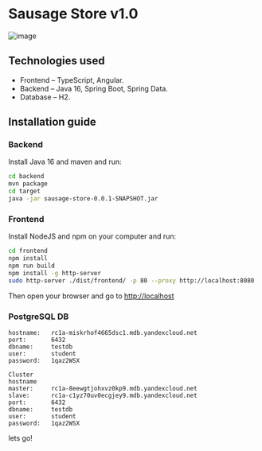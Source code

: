 # Sausage Store v1.0

![image](https://user-images.githubusercontent.com/9394918/121517767-69db8a80-c9f8-11eb-835a-e98ca07fd995.png)


## Technologies used

* Frontend – TypeScript, Angular.
* Backend  – Java 16, Spring Boot, Spring Data.
* Database – H2.

## Installation guide
### Backend

Install Java 16 and maven and run:

```bash
cd backend
mvn package
cd target
java -jar sausage-store-0.0.1-SNAPSHOT.jar
```

### Frontend

Install NodeJS and npm on your computer and run:

```bash
cd frontend
npm install
npm run build
npm install -g http-server
sudo http-server ./dist/frontend/ -p 80 --proxy http://localhost:8080
```

Then open your browser and go to [http://localhost](http://localhost)

### PostgreSQL DB

```Single Node
hostname: 	rc1a-miskrhof4665dsc1.mdb.yandexcloud.net 
port: 		6432 
dbname: 	testdb 
user: 		student 
password: 	1qaz2WSX

Cluster
hostname
master: 	rc1a-8eewgtjohxvz0kp9.mdb.yandexcloud.net
slave: 		rc1a-c1yz70uv0ecgjey9.mdb.yandexcloud.net
port: 		6432
dbname: 	testdb	
user: 		student
password: 	1qaz2WSX
```
lets go!
